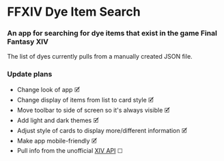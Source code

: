 # FFXIV Dye Item Search

### An app for searching for dye items that exist in the game Final Fantasy XIV

The list of dyes currently pulls from a manually created JSON file.

### Update plans

- Change look of app 🗹
- Change display of items from list to card style 🗹
- Move toolbar to side of screen so it's always visible 🗹
- Add light and dark themes 🗹
- Adjust style of cards to display more/different information 🗹
- Make app mobile-friendly 🗹
- Pull info from the unofficial [XIV API](https://v2.xivapi.com) ☐
